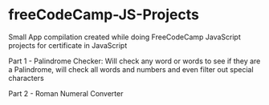 # freeCodeCamp-JS-Projects

Small App compilation created while doing FreeCodeCamp JavaScript projects for certificate in JavaScript

Part 1 - Palindrome Checker: Will check any word or words to see if they are a Palindrome, will check all words and numbers and even filter out special characters

Part 2 - Roman Numeral Converter
